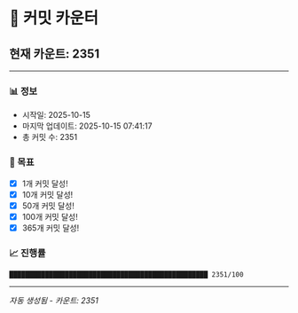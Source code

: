 # 🔢 커밋 카운터

## 현재 카운트: 2351

---

### 📊 정보
- 시작일: 2025-10-15
- 마지막 업데이트: 2025-10-15 07:41:17
- 총 커밋 수: 2351

### 🎯 목표
- [x] 1개 커밋 달성!
- [x] 10개 커밋 달성!
- [x] 50개 커밋 달성!
- [x] 100개 커밋 달성!
- [x] 365개 커밋 달성!

### 📈 진행률
```
██████████████████████████████████████████████████ 2351/100
```

---
*자동 생성됨 - 카운트: 2351*
